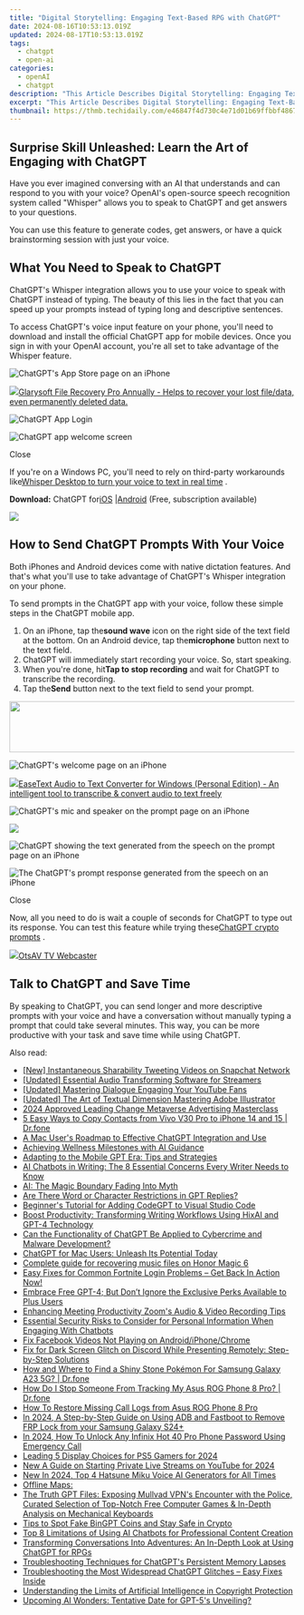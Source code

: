 ```yaml
---
title: "Digital Storytelling: Engaging Text-Based RPG with ChatGPT"
date: 2024-08-16T10:53:13.019Z
updated: 2024-08-17T10:53:13.019Z
tags:
  - chatgpt
  - open-ai
categories:
  - openAI
  - chatgpt
description: "This Article Describes Digital Storytelling: Engaging Text-Based RPG with ChatGPT"
excerpt: "This Article Describes Digital Storytelling: Engaging Text-Based RPG with ChatGPT"
thumbnail: https://thmb.techidaily.com/e46847f4d730c4e71d01b69ffbbf4867ec32380919d66b5ed5af5b5df6bd28ce.jpg
---
```


## Surprise Skill Unleashed: Learn the Art of Engaging with ChatGPT

 Have you ever imagined conversing with an AI that understands and can respond to you with your voice? OpenAI's open-source speech recognition system called "Whisper" allows you to speak to ChatGPT and get answers to your questions.

 You can use this feature to generate codes, get answers, or have a quick brainstorming session with just your voice.

## What You Need to Speak to ChatGPT

 ChatGPT's Whisper integration allows you to use your voice to speak with ChatGPT instead of typing. The beauty of this lies in the fact that you can speed up your prompts instead of typing long and descriptive sentences.

 To access ChatGPT's voice input feature on your phone, you'll need to download and install the official ChatGPT app for mobile devices. Once you sign in with your OpenAI account, you're all set to take advantage of the Whisper feature.

![ChatGPT's App Store page on an iPhone](https://static1.makeuseofimages.com/wordpress/wp-content/uploads/2023/08/chatgpt-s-app-store-page-on-an-iphone.jpg)

<!-- affiliate ads begin -->
<a href="https://order.glarysoft.com/order/checkout.php?PRODS=35504869&QTY=1&AFFILIATE=108875&CART=1"><img src="https://secure.avangate.com/images/merchant/6734fa703f6633ab896eecbdfad8953a/products/1_FR-200-1.png" border="0">Glarysoft File Recovery Pro Annually -  Helps to recover your lost file/data, even permanently deleted data. 
</a>
<!-- affiliate ads end -->
![ChatGPT App Login](https://static1.makeuseofimages.com/wordpress/wp-content/uploads/2023/05/chatgpt-app-login.jpg)

![ChatGPT app welcome screen](https://static1.makeuseofimages.com/wordpress/wp-content/uploads/2023/05/chatgpt-app-welcome-screen.jpg)

Close

 If you're on a Windows PC, you'll need to rely on third-party workarounds like[Whisper Desktop to turn your voice to text in real time](https://www.makeuseof.com/windows-whisper-desktop-guide/) .

**Download:** ChatGPT for[iOS](http://apps.apple.com/app/openai-chatgpt/id6448311069) |[Android](https://www.anrdoezrs.net/links/7251228/type/dlg/sid/UUmuoUeUpU2029654/https://play.google.com/store/apps/details?id=com.openai.chatgpt&hl=en&gl=US) (Free, subscription available)

<!-- affiliate ads begin -->
<a href="https://shop.mondly.com/affiliate.php?ACCOUNT=ATISTUDI&AFFILIATE=108875&PATH=https%3A%2F%2Fwww.mondly.com%3FAFFILIATE%3D108875%26RESOURCE%3D%2BEducational%2B300x600%2B"><img src="https://secure.avangate.com/images/merchant/69c418c33ec2e1a4267fa9bb77fa1428/educational-300x600.gif" border="0"></a>
<!-- affiliate ads end -->
## How to Send ChatGPT Prompts With Your Voice

 Both iPhones and Android devices come with native dictation features. And that's what you'll use to take advantage of ChatGPT's Whisper integration on your phone.

 To send prompts in the ChatGPT app with your voice, follow these simple steps in the ChatGPT mobile app.

1. On an iPhone, tap the**sound wave** icon on the right side of the text field at the bottom. On an Android device, tap the**microphone** button next to the text field.
2. ChatGPT will immediately start recording your voice. So, start speaking.
3. When you're done, hit**Tap to stop recording** and wait for ChatGPT to transcribe the recording.
4. Tap the**Send** button next to the text field to send your prompt.

<!-- affiliate ads begin -->
<a href="https://newchic.sjv.io/c/5597632/1659704/14420" target="_top" id="1659704"><img src="//a.impactradius-go.com/display-ad/14420-1659704" border="0" alt="" width="728" height="90"/></a><img height="0" width="0" src="https://imp.pxf.io/i/5597632/1659704/14420" style="position:absolute;visibility:hidden;" border="0" />
<!-- affiliate ads end -->
![ChatGPT's welcome page on an iPhone](https://static1.makeuseofimages.com/wordpress/wp-content/uploads/2023/09/img_4309.jpg)

<!-- affiliate ads begin -->
<a href="https://secure.2checkout.com/order/checkout.php?PRODS=40203538&QTY=1&AFFILIATE=108875&CART=1"><img src="https://secure.avangate.com/images/merchant/cc4b82e826b52ec41c810301548e8f48/products/audio-to-text-transcription-software.png" border="0">EaseText Audio to Text Converter for Windows (Personal Edition) - An intelligent tool to transcribe & convert audio to text freely </a>
<!-- affiliate ads end -->
![ChatGPT's mic and speaker on the prompt page on an iPhone](https://static1.makeuseofimages.com/wordpress/wp-content/uploads/2023/09/img_4311.jpg)

<!-- affiliate ads begin -->
<a href="https://store.iobit.com/order/checkout.php?PRODS=1468905&QTY=1&AFFILIATE=108875&CART=1"><img src="https://secure.avangate.com/images/merchant/184260348236f9554fe9375772ff966e/ascscan_728x90.png" border="0"></a>
<!-- affiliate ads end -->
![ChatGPT showing the text generated from the speech on the prompt page on an iPhone](https://static1.makeuseofimages.com/wordpress/wp-content/uploads/2023/09/img_4313.jpg)

![The ChatGPT's prompt response generated from the speech on an iPhone](https://static1.makeuseofimages.com/wordpress/wp-content/uploads/2023/09/img_4314.jpg)

Close

 Now, all you need to do is wait a couple of seconds for ChatGPT to type out its response. You can test this feature while trying these[ChatGPT crypto prompts](https://www.makeuseof.com/the-best-chatgpt-crypto-prompts/) .

<!-- affiliate ads begin -->
<a href="https://otszone.ots7.com/order/checkout.php?PRODS=4713324&QTY=1&AFFILIATE=108875&CART=1"><img src="https://green.ots7.com/screenshots/OtsAV/OtsAVTV1.90-300x188.jpg" border="0">OtsAV TV Webcaster</a>
<!-- affiliate ads end -->
## Talk to ChatGPT and Save Time

 By speaking to ChatGPT, you can send longer and more descriptive prompts with your voice and have a conversation without manually typing a prompt that could take several minutes. This way, you can be more productive with your task and save time while using ChatGPT.


<ins class="adsbygoogle"
     style="display:block"
     data-ad-format="autorelaxed"
     data-ad-client="ca-pub-7571918770474297"
     data-ad-slot="1223367746"></ins>



<ins class="adsbygoogle"
     style="display:block"
     data-ad-client="ca-pub-7571918770474297"
     data-ad-slot="8358498916"
     data-ad-format="auto"
     data-full-width-responsive="true"></ins>

<span class="atpl-alsoreadstyle">Also read:</span>
<div><ul>
<li><a href="https://twitter-videos.techidaily.com/new-instantaneous-sharability-tweeting-videos-on-snapchat-network/"><u>[New] Instantaneous Sharability  Tweeting Videos on Snapchat Network</u></a></li>
<li><a href="https://youtube-videos.techidaily.com/updated-essential-audio-transforming-software-for-streamers/"><u>[Updated] Essential Audio Transforming Software for Streamers</u></a></li>
<li><a href="https://extra-skills.techidaily.com/updated-mastering-dialogue-engaging-your-youtube-fans/"><u>[Updated] Mastering Dialogue  Engaging Your YouTube Fans</u></a></li>
<li><a href="https://some-approaches.techidaily.com/updated-the-art-of-textual-dimension-mastering-adobe-illustrator/"><u>[Updated] The Art of Textual Dimension  Mastering Adobe Illustrator</u></a></li>
<li><a href="https://extra-support.techidaily.com/2024-approved-leading-change-metaverse-advertising-masterclass/"><u>2024 Approved  Leading Change  Metaverse Advertising Masterclass</u></a></li>
<li><a href="https://blog-min.techidaily.com/5-easy-ways-to-copy-contacts-from-vivo-v30-pro-to-iphone-14-and-15-drfone-by-drfone-transfer-from-android-transfer-from-android/"><u>5 Easy Ways to Copy Contacts from Vivo V30 Pro to iPhone 14 and 15 | Dr.fone</u></a></li>
<li><a href="https://tech-haven.techidaily.com/a-mac-users-roadmap-to-effective-chatgpt-integration-and-use/"><u>A Mac User's Roadmap to Effective ChatGPT Integration and Use</u></a></li>
<li><a href="https://tech-haven.techidaily.com/achieving-wellness-milestones-with-ai-guidance/"><u>Achieving Wellness Milestones with AI Guidance</u></a></li>
<li><a href="https://tech-haven.techidaily.com/adapting-to-the-mobile-gpt-era-tips-and-strategies/"><u>Adapting to the Mobile GPT Era: Tips and Strategies</u></a></li>
<li><a href="https://tech-haven.techidaily.com/ai-chatbots-in-writing-the-8-essential-concerns-every-writer-needs-to-know/"><u>AI Chatbots in Writing: The 8 Essential Concerns Every Writer Needs to Know</u></a></li>
<li><a href="https://tech-haven.techidaily.com/ai-the-magic-boundary-fading-into-myth/"><u>AI: The Magic Boundary Fading Into Myth</u></a></li>
<li><a href="https://tech-haven.techidaily.com/are-there-word-or-character-restrictions-in-gpt-replies/"><u>Are There Word or Character Restrictions in GPT Replies?</u></a></li>
<li><a href="https://tech-haven.techidaily.com/beginners-tutorial-for-adding-codegpt-to-visual-studio-code/"><u>Beginner's Tutorial for Adding CodeGPT to Visual Studio Code</u></a></li>
<li><a href="https://tech-haven.techidaily.com/boost-productivity-transforming-writing-workflows-using-hixai-and-gpt-4-technology/"><u>Boost Productivity: Transforming Writing Workflows Using HixAI and GPT-4 Technology</u></a></li>
<li><a href="https://tech-haven.techidaily.com/can-the-functionality-of-chatgpt-be-applied-to-cybercrime-and-malware-development/"><u>Can the Functionality of ChatGPT Be Applied to Cybercrime and Malware Development?</u></a></li>
<li><a href="https://tech-haven.techidaily.com/chatgpt-for-mac-users-unleash-its-potential-today/"><u>ChatGPT for Mac Users: Unleash Its Potential Today</u></a></li>
<li><a href="https://phone-solutions.techidaily.com/complete-guide-for-recovering-music-files-on-honor-magic-6-by-fonelab-android-recover-music/"><u>Complete guide for recovering music files on Honor Magic 6</u></a></li>
<li><a href="https://win-answers.techidaily.com/easy-fixes-for-common-fortnite-login-problems-get-back-in-action-now/"><u>Easy Fixes for Common Fortnite Login Problems – Get Back In Action Now!</u></a></li>
<li><a href="https://tech-haven.techidaily.com/1722160974791-embrace-free-gpt-4-but-dont-ignore-the-exclusive-perks-available-to-plus-users/"><u>Embrace Free GPT-4; But Don’t Ignore the Exclusive Perks Available to Plus Users</u></a></li>
<li><a href="https://on-screen-recording.techidaily.com/enhancing-meeting-productivity-zooms-audio-and-video-recording-tips/"><u>Enhancing Meeting Productivity  Zoom's Audio & Video Recording Tips</u></a></li>
<li><a href="https://tech-hub.techidaily.com/essential-security-risks-to-consider-for-personal-information-when-engaging-with-chatbots/"><u>Essential Security Risks to Consider for Personal Information When Engaging With Chatbots</u></a></li>
<li><a href="https://facebook-clips.techidaily.com/fix-facebook-videos-not-playing-on-androidiphonechrome/"><u>Fix Facebook Videos Not Playing on Android/iPhone/Chrome</u></a></li>
<li><a href="https://win-answers.techidaily.com/fix-for-dark-screen-glitch-on-discord-while-presenting-remotely-step-by-step-solutions/"><u>Fix for Dark Screen Glitch on Discord While Presenting Remotely: Step-by-Step Solutions</u></a></li>
<li><a href="https://android-pokemon-go.techidaily.com/how-and-where-to-find-a-shiny-stone-pokemon-for-samsung-galaxy-a23-5g-drfone-by-drfone-virtual-android/"><u>How and Where to Find a Shiny Stone Pokémon For Samsung Galaxy A23 5G? | Dr.fone</u></a></li>
<li><a href="https://android-location-track.techidaily.com/how-do-i-stop-someone-from-tracking-my-asus-rog-phone-8-pro-drfone-by-drfone-virtual-android/"><u>How Do I Stop Someone From Tracking My Asus ROG Phone 8 Pro? | Dr.fone</u></a></li>
<li><a href="https://blog-min.techidaily.com/how-to-restore-missing-call-logs-from-asus-rog-phone-8-pro-by-fonelab-android-recover-call-logs/"><u>How To  Restore Missing Call Logs from Asus ROG Phone 8 Pro</u></a></li>
<li><a href="https://android-frp.techidaily.com/in-2024-a-step-by-step-guide-on-using-adb-and-fastboot-to-remove-frp-lock-from-your-samsung-galaxy-s24plus-by-drfone-android/"><u>In 2024, A Step-by-Step Guide on Using ADB and Fastboot to Remove FRP Lock from your Samsung Galaxy S24+</u></a></li>
<li><a href="https://unlock-android.techidaily.com/in-2024-how-to-unlock-any-infinix-hot-40-pro-phone-password-using-emergency-call-by-drfone-android/"><u>In 2024, How To Unlock Any Infinix Hot 40 Pro Phone Password Using Emergency Call</u></a></li>
<li><a href="https://extra-guidance.techidaily.com/leading-5-display-choices-for-ps5-gamers-for-2024/"><u>Leading 5 Display Choices for PS5 Gamers for 2024</u></a></li>
<li><a href="https://ai-live-streaming.techidaily.com/new-a-guide-on-starting-private-live-streams-on-youtube-for-2024/"><u>New A Guide on Starting Private Live Streams on YouTube for 2024</u></a></li>
<li><a href="https://ai-voice.techidaily.com/new-in-2024-top-4-hatsune-miku-voice-ai-generators-for-all-times/"><u>New In 2024, Top 4 Hatsune Miku Voice AI Generators for All Times</u></a></li>
<li><a href="https://tech-haven.techidaily.com/1722201289296-offline-maps/"><u>Offline Maps:</u></a></li>
<li><a href="https://tech-haven.techidaily.com/the-truth-gpt-files-exposing-mullvad-vpns-encounter-with-the-police-curated-selection-of-top-notch-free-computer-games-and-in-depth-analysis-on-mechanical-k19/"><u>The Truth GPT Files: Exposing Mullvad VPN's Encounter with the Police, Curated Selection of Top-Notch Free Computer Games & In-Depth Analysis on Mechanical Keyboards</u></a></li>
<li><a href="https://tech-haven.techidaily.com/tips-to-spot-fake-bingpt-coins-and-stay-safe-in-crypto/"><u>Tips to Spot Fake BinGPT Coins and Stay Safe in Crypto</u></a></li>
<li><a href="https://tech-haven.techidaily.com/top-8-limitations-of-using-ai-chatbots-for-professional-content-creation/"><u>Top 8 Limitations of Using AI Chatbots for Professional Content Creation</u></a></li>
<li><a href="https://tech-haven.techidaily.com/transforming-conversations-into-adventures-an-in-depth-look-at-using-chatgpt-for-rpgs/"><u>Transforming Conversations Into Adventures: An In-Depth Look at Using ChatGPT for RPGs</u></a></li>
<li><a href="https://tech-haven.techidaily.com/troubleshooting-techniques-for-chatgpts-persistent-memory-lapses/"><u>Troubleshooting Techniques for ChatGPT's Persistent Memory Lapses</u></a></li>
<li><a href="https://tech-haven.techidaily.com/troubleshooting-the-most-widespread-chatgpt-glitches-easy-fixes-inside/"><u>Troubleshooting the Most Widespread ChatGPT Glitches – Easy Fixes Inside</u></a></li>
<li><a href="https://tech-haven.techidaily.com/understanding-the-limits-of-artificial-intelligence-in-copyright-protection/"><u>Understanding the Limits of Artificial Intelligence in Copyright Protection</u></a></li>
<li><a href="https://tech-haven.techidaily.com/upcoming-ai-wonders-tentative-date-for-gpt-5s-unveiling/"><u>Upcoming AI Wonders: Tentative Date for GPT-5's Unveiling?</u></a></li>
</ul></div>
